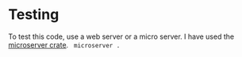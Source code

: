 # Testing
To test this code, use a web server or a micro server.
I have used the [microserver crate](https://crates.io/crates/microserver).
<code>
microserver .
</code>
